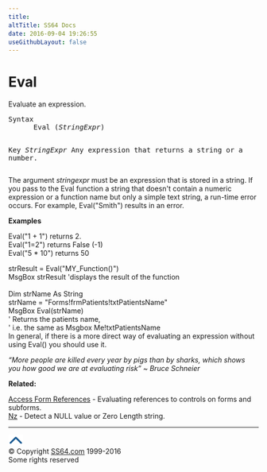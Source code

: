 ```yaml
---
title:
altTitle: SS64 Docs
date: 2016-09-04 19:26:55
useGithubLayout: false
---
```

<!-- #BeginLibraryItem "/Library/head_access.lbi" --><!-- #EndLibraryItem --><h1>Eval</h1>
<p> Evaluate an expression.</p>
<pre>Syntax
      Eval (<i>StringExpr</i>)

Key
   <i>StringExpr</i>  Any expression that returns a string or a number.</pre>
<p>The argument <i>stringexpr</i> must be an expression that is stored in a string. If you pass to the Eval function a string that doesn't contain a numeric expression or a function name but only a simple text string, a run-time error occurs. For example, Eval("Smith") results in an error.</p>
<p><b>Examples</b></p>
<p><span class="code">Eval("1 + 1")</span> returns 2.<span class="code"><br>
Eval("1=2") </span>returns False (-1)<br>
<span class="code">Eval("5 * 10") </span>returns 50 </p>
<p><span class="code">strResult = Eval("MY_Function()")<br>
MsgBox strResult </span>'displays the result of the function<span class="code"><br>
<br>
Dim strName As String<br>
strName = "Forms!frmPatients!txtPatientsName"<br>
MsgBox Eval(strName)<br>
</span>' Returns the patients name, <br>
' i.e. the same as Msgbox Me!txtPatientsName
<br>In general, if there is a more direct way of evaluating an expression without using Eval() you should use it. </p>
<p class="quote"><i>“More people are killed every year by pigs than by sharks, which shows you how good we are at evaluating risk” ~ Bruce Schneier</i></p>
<p><b>Related:</b></p>
<p><a href="syntax-references.html">Access Form References</a> - Evaluating references to controls on forms and subforms.<br>
<a href="nz.html">Nz</a> - Detect a NULL value or Zero Length string.</p><!-- #BeginLibraryItem "/Library/foot_access.lbi" --><p><script async="" src="//pagead2.googlesyndication.com/pagead/js/adsbygoogle.js"></script>
<!-- access -->

<hr>
<div id="bl" class="footer"><a href="#"><img src="../images/top.png" width="30" height="22" alt="Back to the Top"></a></div>
<div id="br" class="footer, tagline">© Copyright <a href="http://ss64.com/">SS64.com</a> 1999-2016<br>
Some rights reserved</div><!-- #EndLibraryItem -->

